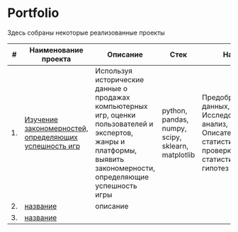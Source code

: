 # Portfolio

Здесь собраны некоторые реализованные проекты

| #    | Наименование проекта | Описание | Стек | Навыки |
| - | - | - | - | - |
| 1.   | [Изучение закономерностей, определяющих успешность игр](games) |Используя исторические данные о продажах компьютерных игр, оценки пользователей и экспертов, жанры и платформы, выявить закономерности, определяющие успешность игры | python, pandas, numpy, scipy, sklearn, matplotlib| Предобработка данных, Исследовательский анализ, Описательная статистика, проверка статистических гипотез |
| 2.   | [название](ссылка) |описание|  |  |
| 3.   | [название](ссылка) |  |  ||
